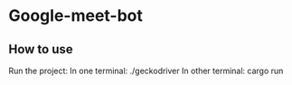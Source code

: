# Google-meet-bot

## How to use
Run the project:
In one terminal:
./geckodriver
In other terminal:
cargo run
